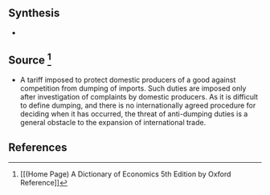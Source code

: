 ## Synthesis
- 
## Source [^1]
- A tariff imposed to protect domestic producers of a good against competition from dumping of imports. Such duties are imposed only after investigation of complaints by domestic producers. As it is difficult to define dumping, and there is no internationally agreed procedure for deciding when it has occurred, the threat of anti-dumping duties is a general obstacle to the expansion of international trade. 
## References

[^1]: [[(Home Page) A Dictionary of Economics 5th Edition by Oxford Reference]]